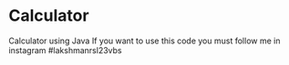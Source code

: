 # Calculator
Calculator using Java
If you want to use this code you must follow me in instagram  #lakshmanrsl23vbs 
